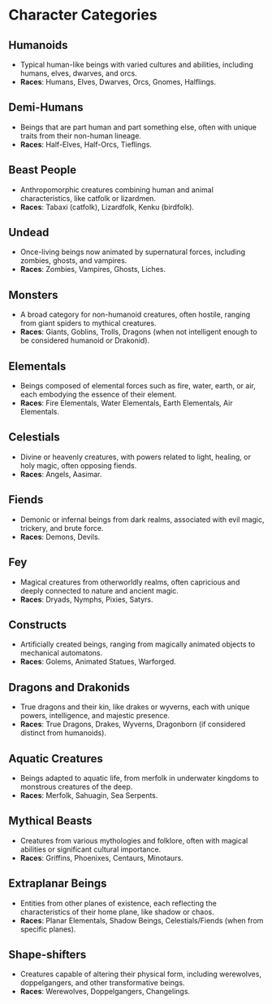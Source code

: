 # Character Categories

## Humanoids

- Typical human-like beings with varied cultures and abilities, including humans, elves, dwarves, and orcs.
- **Races**: Humans, Elves, Dwarves, Orcs, Gnomes, Halflings.

## Demi-Humans

- Beings that are part human and part something else, often with unique traits from their non-human lineage.
- **Races**: Half-Elves, Half-Orcs, Tieflings.

## Beast People

- Anthropomorphic creatures combining human and animal characteristics, like catfolk or lizardmen.
- **Races**: Tabaxi (catfolk), Lizardfolk, Kenku (birdfolk).

## Undead

- Once-living beings now animated by supernatural forces, including zombies, ghosts, and vampires.
- **Races**: Zombies, Vampires, Ghosts, Liches.

## Monsters

- A broad category for non-humanoid creatures, often hostile, ranging from giant spiders to mythical creatures.
- **Races**: Giants, Goblins, Trolls, Dragons (when not intelligent enough to be considered humanoid or Drakonid).

## Elementals

- Beings composed of elemental forces such as fire, water, earth, or air, each embodying the essence of their element.
- **Races**: Fire Elementals, Water Elementals, Earth Elementals, Air Elementals.

## Celestials

- Divine or heavenly creatures, with powers related to light, healing, or holy magic, often opposing fiends.
- **Races**: Angels, Aasimar.

## Fiends

- Demonic or infernal beings from dark realms, associated with evil magic, trickery, and brute force.
- **Races**: Demons, Devils.

## Fey

- Magical creatures from otherworldly realms, often capricious and deeply connected to nature and ancient magic.
- **Races**: Dryads, Nymphs, Pixies, Satyrs.

## Constructs

- Artificially created beings, ranging from magically animated objects to mechanical automatons.
- **Races**: Golems, Animated Statues, Warforged.

## Dragons and Drakonids

- True dragons and their kin, like drakes or wyverns, each with unique powers, intelligence, and majestic presence.
- **Races**: True Dragons, Drakes, Wyverns, Dragonborn (if considered distinct from humanoids).

## Aquatic Creatures

- Beings adapted to aquatic life, from merfolk in underwater kingdoms to monstrous creatures of the deep.
- **Races**: Merfolk, Sahuagin, Sea Serpents.

## Mythical Beasts

- Creatures from various mythologies and folklore, often with magical abilities or significant cultural importance.
- **Races**: Griffins, Phoenixes, Centaurs, Minotaurs.

## Extraplanar Beings

- Entities from other planes of existence, each reflecting the characteristics of their home plane, like shadow or chaos.
- **Races**: Planar Elementals, Shadow Beings, Celestials/Fiends (when from specific planes).

## Shape-shifters

- Creatures capable of altering their physical form, including werewolves, doppelgangers, and other transformative beings.
- **Races**: Werewolves, Doppelgangers, Changelings.
